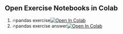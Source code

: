 ## Open Exercise Notebooks in Colab

1. 🔥pandas exercise[![Open In Colab](https://colab.research.google.com/assets/colab-badge.svg)](https://colab.research.google.com/github/TA-aiacademy/course_3.0/blob/python/01_Python/Part3_Pandas/Exercise/Pandas_Exercise.ipynb)
2. 🔥pandas exercise answer[![Open In Colab](https://colab.research.google.com/assets/colab-badge.svg)](https://colab.research.google.com/github/TA-aiacademy/course_3.0/blob/python/01_Python/Part3_Pandas/Exercise/Pandas_Exercise_Answer.ipynb)